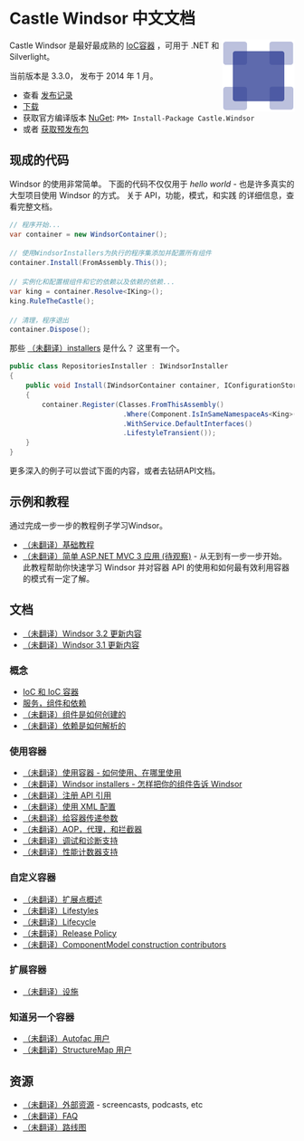 ﻿# Castle Windsor 中文文档

<img align="right" src="images/windsor-logo.png">

Castle Windsor 是最好最成熟的 [IoC容器](ioc.md) ，可用于 .NET 和 Silverlight。

当前版本是 3.3.0， 发布于 2014 年 1 月。

* 查看 [发布记录](https://github.com/castleproject/Windsor/releases/tag/v3.3)
* [下载](https://github.com/castleproject/Windsor/releases/tag/v3.3)
* 获取官方编译版本 [NuGet](http://nuget.org/packages/Castle.Windsor): `PM> Install-Package Castle.Windsor`
* 或者 [获取预发布包](https://github.com/castleproject/Home/blob/master/prerelease-packages.md)

## 现成的代码

Windsor 的使用非常简单。 下面的代码不仅仅用于 *hello world* - 也是许多真实的大型项目使用 Windsor 的方式。  关于 API，功能，模式，和实践 的详细信息，查看完整文档。

```csharp
// 程序开始...
var container = new WindsorContainer();

// 使用WindsorInstallers为执行的程序集添加并配置所有组件
container.Install(FromAssembly.This());

// 实例化和配置根组件和它的依赖以及依赖的依赖...
var king = container.Resolve<IKing>();
king.RuleTheCastle();

// 清理，程序退出
container.Dispose();
```

那些 [（未翻译）installers](https://github.com/castleproject/Windsor/blob/master/docs/installers.md) 是什么？ 这里有一个。

```csharp
public class RepositoriesInstaller : IWindsorInstaller
{
	public void Install(IWindsorContainer container, IConfigurationStore store)
	{
		container.Register(Classes.FromThisAssembly()
			                .Where(Component.IsInSameNamespaceAs<King>())
			                .WithService.DefaultInterfaces()
			                .LifestyleTransient());
	}
}
```
更多深入的例子可以尝试下面的内容，或者去钻研API文档。

## 示例和教程

通过完成一步一步的教程例子学习Windsor。

* [（未翻译）基础教程](https://github.com/castleproject/Windsor/blob/master/docs/basic-tutorial.md)
* [（未翻译）简单 ASP.NET MVC 3 应用 (待观察)](https://github.com/castleproject/Windsor/blob/master/docs/mvc-tutorial-intro.md) - 从无到有一步一步开始。 此教程帮助你快速学习 Windsor 并对容器 API 的使用和如何最有效利用容器的模式有一定了解。

## 文档

* [（未翻译）Windsor 3.2 更新内容](https://github.com/castleproject/Windsor/blob/master/docs/whats-new-3.2.md)
* [（未翻译）Windsor 3.1 更新内容](https://github.com/castleproject/Windsor/blob/master/docs/whats-new-3.1.md)

### 概念

* [IoC 和 IoC 容器](ioc.md)
* [服务，组件和依赖](services-and-components.md)
* [（未翻译）组件是如何创建的](https://github.com/castleproject/Windsor/blob/master/docs/how-components-are-created.md)
* [（未翻译）依赖是如何解析的](https://github.com/castleproject/Windsor/blob/master/docs/how-dependencies-are-resolved.md)

### 使用容器

* [（未翻译）使用容器 - 如何使用、在哪里使用](https://github.com/castleproject/Windsor/blob/master/docs/three-calls-pattern.md)
* [（未翻译）Windsor installers - 怎样把你的组件告诉 Windsor](https://github.com/castleproject/Windsor/blob/master/docs/installers.md)
* [（未翻译）注册 API 引用](https://github.com/castleproject/Windsor/blob/master/docs/fluent-registration-api.md)
* [（未翻译）使用 XML 配置](https://github.com/castleproject/Windsor/blob/master/docs/xml-registration-reference.md)
* [（未翻译）给容器传递参数](https://github.com/castleproject/Windsor/blob/master/docs/passing-arguments.md)
* [（未翻译）AOP，代理，和拦截器](https://github.com/castleproject/Windsor/blob/master/docs/interceptors.md)
* [（未翻译）调试和诊断支持](https://github.com/castleproject/Windsor/blob/master/docs/debugger-views.md)
* [（未翻译）性能计数器支持](https://github.com/castleproject/Windsor/blob/master/docs/performance-counters.md)

### 自定义容器

* [（未翻译）扩展点概述](https://github.com/castleproject/Windsor/blob/master/docs/extension-points.md)
* [（未翻译）Lifestyles](https://github.com/castleproject/Windsor/blob/master/docs/lifestyles.md)
* [（未翻译）Lifecycle](https://github.com/castleproject/Windsor/blob/master/docs/lifecycle.md)
* [（未翻译）Release Policy](https://github.com/castleproject/Windsor/blob/master/docs/release-policy.md)
* [（未翻译）ComponentModel construction contributors](https://github.com/castleproject/Windsor/blob/master/docs/componentmodel-construction-contributors.md)

### 扩展容器

* [（未翻译）设施](https://github.com/castleproject/Windsor/blob/master/docs/facilities.md)

### 知道另一个容器

* [（未翻译）Autofac 用户](https://github.com/castleproject/Windsor/blob/master/docs/windsor-for-autofac-users.md)
* [（未翻译）StructureMap 用户](https://github.com/castleproject/Windsor/blob/master/docs/windsor-for-structuremap-users.md)

## 资源

* [（未翻译）外部资源](https://github.com/castleproject/Windsor/blob/master/docs/external-resources.md) - screencasts, podcasts, etc
* [（未翻译）FAQ](https://github.com/castleproject/Windsor/blob/master/docs/faq.md)
* [（未翻译）路线图](https://github.com/castleproject/Windsor/blob/master/docs/roadmap.md)